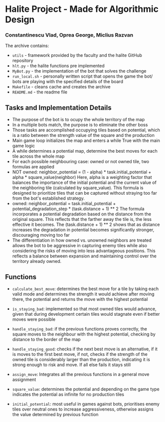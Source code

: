 # Halite Project - Made for Algorithmic Design

### Constantinescu Vlad, Oprea George, Miclius Razvan

The archive contains:

- `utils` - framework provided by the faculty and the halite GitHub repository
- `hlt.py` - the halite functions pre implemented
- `MyBot.py` - the implementation of the bot that solves the challenge
- `run_local.sh` - personally written script that opens the game the bot/ bots are playing with the specified details
of the board
- `Makefile` - cleans cache and creates the archive
- `README.md` - the readme file

## Tasks and Implementation Details
- The purpose of the bot is to ocupy the whole territory of the map
- In a multiple bots match, the purpose is to eliminate the other boss
- Those tasks are accomplished occupying tiles based on potential, which is
a ratio between the strength value of the square and the production
- Main game loop initializes the map and enters a while True with the main game logic
- A while determines a potential map, determine the best moves for each tile across the whole map
- For each possible neighbouring case: owned or not owned tile, two formulas are applied
- NOT owned: neighbor_potential = (1 - alpha) * task.initial_potential + alpha * square_value(neighbor)
Here, alpha is a weighting factor that balances the importance of the initial potential and the current value of the
neighboring tile (calculated by square_value). This formula is designed to prioritize tiles that can be captured without
straying too far from the bot's established strategy.
- owned: neighbor_potential = task.initial_potential + potential_degradation_step * (task.distance + 1) ** 2
The formula incorporates a potential degradation based on the distance from the original square. This reflects that the
farther away the tile is, the less effective it becomes. The (task.distance + 1) ** 2 shows that as distance increases
the degradation in potential becomes significantly stronger, discouraging moving too far
- The differentiation in how owned vs. unowned neighbors are treated allows the bot to be aggressive in capturing enemy
tiles while also considering the risks of moving into less advantageous positions. This reflects a balance between
expansion and maintaining control over the territory already owned.

## Functions

- `calculate_best_move`: determines the best move for a tile by taking each valid mode
and determines the strength it would achieve after moving there, the potential
and returns the move with the highest potential

- `is_staying_bad`: implemented so that most owned tiles would advance, given that during
development certain tiles would stagnate even if better moves were possible

- `handle_staying_bad`: if the previous functions proves correctly, the square
moves to the neighbour with the highest potential, checking by distance to the border of the map

- `handle_staying_good`: checks if the next best move is an alternative, if it is
moves to the first best move, if not, checks if the strength of the owned tile is considerably
larger than the production, indicating it is strong enough to risk and move. If all else fails
it stays still

- `assign_move`: Integrates all the previous functions in a general move assignment

- `square_value`: determines the potential and depending on the game type indicates the potential
as infinite for no production tiles

- `initial_potential`: most useful in games against bots, prioritises enemy tiles over
neutral ones to increase aggressiveness, otherwise assigns the value determined by previous function